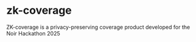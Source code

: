 # zk-coverage
ZK-coverage is a privacy-preserving coverage product developed for the Noir Hackathon 2025
